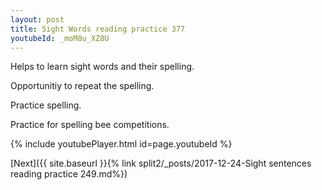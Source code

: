 ```yaml
---
layout: post
title: Sight Words reading practice 377
youtubeId: _moM8u_XZ8U
---
```

 
 
Helps to learn sight words and their spelling.

Opportunitiy to repeat the spelling. 

Practice spelling. 
 
Practice for spelling bee competitions. 
 
{% include youtubePlayer.html id=page.youtubeId %}
 
 

[Next]({{ site.baseurl }}{% link  split2/_posts/2017-12-24-Sight sentences reading practice 249.md%})
 
